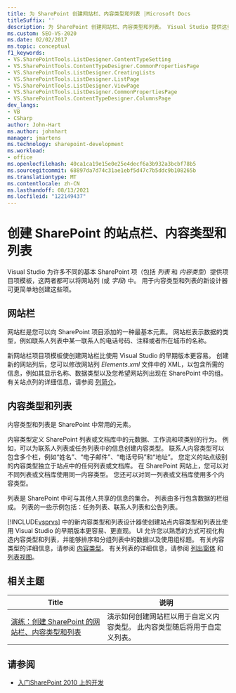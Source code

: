```yaml
---
title: 为 SharePoint 创建网站栏、内容类型和列表 |Microsoft Docs
titleSuffix: ''
description: 为 SharePoint 创建网站栏、内容类型和列表。 Visual Studio 提供这些类型的 SharePoint 项的项目项模板。
ms.custom: SEO-VS-2020
ms.date: 02/02/2017
ms.topic: conceptual
f1_keywords:
- VS.SharePointTools.ListDesigner.ContentTypeSetting
- VS.SharePointTools.ContentTypeDesigner.CommonPropertiesPage
- VS.SharePointTools.ListDesigner.CreatingLists
- VS.SharePointTools.ListDesigner.ListPage
- VS.SharePointTools.ListDesigner.ViewPage
- VS.SharePointTools.ListDesigner.CommonPropertiesPage
- VS.SharePointTools.ContentTypeDesigner.ColumnsPage
dev_langs:
- VB
- CSharp
author: John-Hart
ms.author: johnhart
manager: jmartens
ms.technology: sharepoint-development
ms.workload:
- office
ms.openlocfilehash: 40ca1ca19e15e0e25e4decf6a3b932a3bcbf78b5
ms.sourcegitcommit: 68897da7d74c31ae1ebf5d47c7b5ddc9b108265b
ms.translationtype: MT
ms.contentlocale: zh-CN
ms.lasthandoff: 08/13/2021
ms.locfileid: "122149437"
---
```

# <a name="create-site-columns-content-types-and-lists-for-sharepoint"></a>创建 SharePoint 的站点栏、内容类型和列表
  Visual Studio 为许多不同的基本 SharePoint 项（包括 *列表* 和 *内容类型*）提供项目项模板，这两者都可以将网站列 (或 *字段*) 中。 用于内容类型和列表的新设计器可更简单地创建这些项。

## <a name="site-columns"></a>网站栏
 网站栏是您可以向 SharePoint 项目添加的一种最基本元素。 网站栏表示数据的类型，例如联系人列表中某一联系人的电话号码、注释或者所在城市的名称。

 新网站栏项目项模板使创建网站栏比使用 Visual Studio 的早期版本更容易。 创建新的网站列后，您可以修改网站列 *Elements.xml* 文件中的 XML，以包含所需的信息，例如其显示名称、数据类型以及您希望网站列出现在 SharePoint 中的组。 有关站点列的详细信息，请参阅 [列简介](/previous-versions/office/developer/sharepoint-2010/ms450825(v=office.14))。

## <a name="content-types-and-lists"></a>内容类型和列表
 内容类型和列表是 SharePoint 中常用的元素。

 内容类型定义 SharePoint 列表或文档库中的元数据、工作流和项类别的行为。 例如，可以为联系人列表或任务列表中的信息创建内容类型。 联系人内容类型可以包含多个栏，例如“姓名”、“电子邮件”、“电话号码”和“地址”。 您定义的站点级别的内容类型独立于站点中的任何列表或文档库。 在 SharePoint 网站上，您可以对不同列表或文档库使用同一内容类型。 您还可以对同一列表或文档库使用多个内容类型。

 列表是 SharePoint 中可与其他人共享的信息的集合。 列表由多行包含数据的栏组成。 列表的一些示例包括：任务列表、联系人列表和公告列表。

 [!INCLUDE[vsprvs](../sharepoint/includes/vsprvs-md.md)] 中的新内容类型和列表设计器使创建站点内容类型和列表比使用 Visual Studio 的早期版本更容易、更直观。 UI 允许您以熟悉的方式可视化构造内容类型和列表，并能够排序和分组列表中的数据以及使用组标题。 有关内容类型的详细信息，请参阅 [内容类型](/previous-versions/office/developer/sharepoint-2010/ms479905(v=office.14))。 有关列表的详细信息，请参阅 [列出窗体](/previous-versions/office/developer/sharepoint-2010/aa543232(v=office.14)) 和 [列表视图](/previous-versions/office/developer/sharepoint-2010/ff604021(v=office.14))。

## <a name="related-topics"></a>相关主题

|Title|说明|
|-----------|-----------------|
|[演练：创建 SharePoint 的网站栏、内容类型和列表](../sharepoint/walkthrough-create-a-site-column-content-type-and-list-for-sharepoint.md)|演示如何创建网站栏以用于自定义内容类型。 此内容类型随后将用于自定义列表。|

## <a name="see-also"></a>请参阅
- [入门SharePoint 2010 上的开发](/sharepoint/dev/)
